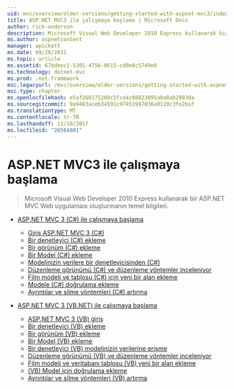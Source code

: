 ```yaml
---
uid: mvc/overview/older-versions/getting-started-with-aspnet-mvc3/index
title: ASP.NET MVC3 ile çalışmaya başlama | Microsoft Docs
author: rick-anderson
description: Microsoft Visual Web Developer 2010 Express kullanarak bir ASP.NET MVC Web uygulaması oluşturmanın temel bilgileri.
ms.author: aspnetcontent
manager: wpickett
ms.date: 09/28/2011
ms.topic: article
ms.assetid: 67bdeec1-5301-4756-8615-cd9e8c5749e0
ms.technology: dotnet-mvc
ms.prod: .net-framework
msc.legacyurl: /mvc/overview/older-versions/getting-started-with-aspnet-mvc3
msc.type: chapter
ms.openlocfilehash: e5af266175260c5fce4c88823895a8a8ab28830a
ms.sourcegitcommit: 9a9483aceb34591c97451997036a9120c3fe2baf
ms.translationtype: MT
ms.contentlocale: tr-TR
ms.lasthandoff: 11/10/2017
ms.locfileid: "26564801"
---
```

<a name="getting-started-with-aspnet-mvc3"></a>ASP.NET MVC3 ile çalışmaya başlama
====================
> Microsoft Visual Web Developer 2010 Express kullanarak bir ASP.NET MVC Web uygulaması oluşturmanın temel bilgileri.


- [ASP.NET MVC 3 (C#) ile çalışmaya başlama](cs/index.md)

    - [Giriş ASP.NET MVC 3 (C#)](cs/intro-to-aspnet-mvc-3.md)
    - [Bir denetleyici (C#) ekleme](cs/adding-a-controller.md)
    - [Bir görünüm (C#) ekleme](cs/adding-a-view.md)
    - [Bir Model (C#) ekleme](cs/adding-a-model.md)
    - [Modelinizin verilere bir denetleyicisinden (C#)](cs/accessing-your-models-data-from-a-controller.md)
    - [Düzenleme görünümü (C#) ve düzenleme yöntemler inceleniyor](cs/examining-the-edit-methods-and-edit-view.md)
    - [Film modeli ve tablosu (C#) için yeni bir alan ekleme](cs/adding-a-new-field.md)
    - [Modele (C#) doğrulama ekleme](cs/adding-validation-to-the-model.md)
    - [Ayrıntılar ve silme yöntemleri (C#) artırma](cs/improving-the-details-and-delete-methods.md)
- [ASP.NET MVC 3 (VB.NET) ile çalışmaya başlama](vb/index.md)

    - [ASP.NET MVC 3 (VB) giriş](vb/intro-to-aspnet-mvc-3.md)
    - [Bir denetleyici (VB) ekleme](vb/adding-a-controller.md)
    - [Bir görünüm (VB) ekleme](vb/adding-a-view.md)
    - [Bir Model (VB) ekleme](vb/adding-a-model.md)
    - [Bir denetleyici (VB) modelinizin verilerine erişme](vb/accessing-your-models-data-from-a-controller.md)
    - [Düzenleme görünümü (VB) ve düzenleme yöntemler inceleniyor](vb/examining-the-edit-methods-and-edit-view.md)
    - [Film modeli ve veritabanı tablosu (VB) yeni bir alan ekleme](vb/adding-a-new-field.md)
    - [(VB) Model için doğrulama ekleme](vb/adding-validation-to-the-model.md)
    - [Ayrıntılar ve silme yöntemleri (VB) artırma](vb/improving-the-details-and-delete-methods.md)
